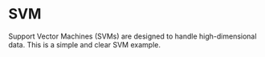 # SVM
Support Vector Machines (SVMs) are designed to handle high-dimensional data. This is a simple and clear SVM example.
